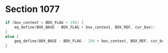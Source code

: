 # Section 1077

```c << Store |cur_box| in a box register >>=
if (box_context < BOX_FLAG + 256) {
    eq_define(BOX_BASE - BOX_FLAG + box_context, BOX_REF, cur_box);
}
else {
    geq_define(BOX_BASE - BOX_FLAG - 256 + box_context, BOX_REF, cur_box);
}
```
